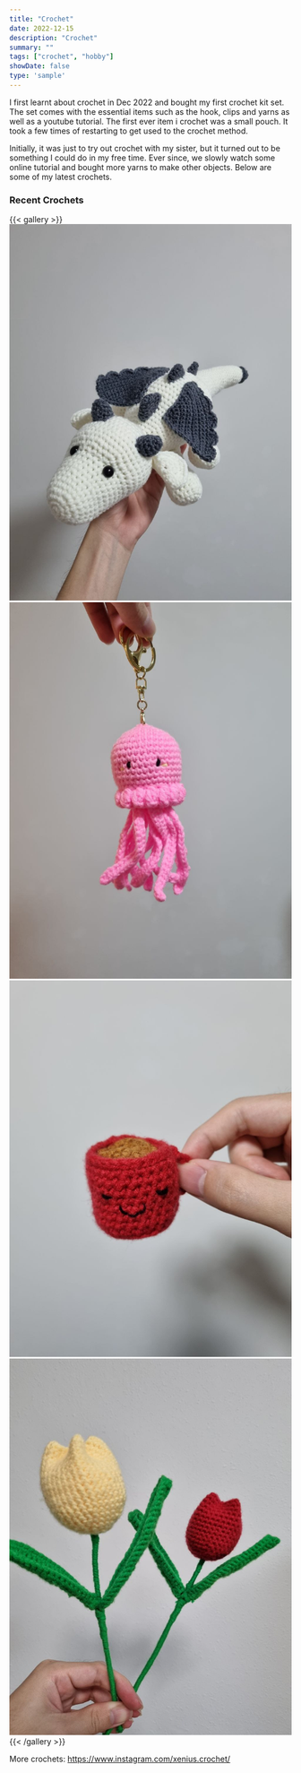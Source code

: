 ```yaml
---
title: "Crochet"
date: 2022-12-15
description: "Crochet"
summary: ""
tags: ["crochet", "hobby"]
showDate: false
type: 'sample'
---
```


I first learnt about crochet in Dec 2022 and bought my first crochet kit set.
The set comes with the essential items such as the hook, clips and yarns as well as a youtube tutorial.
The first ever item i crochet was a small pouch. It took a few times of restarting to get used to the crochet method.

Initially, it was just to try out crochet with my sister, but it turned out to be something I could do in my free time.
Ever since, we slowly watch some online tutorial and bought more yarns to make other objects.
Below are some of my latest crochets.

### Recent Crochets

{{< gallery >}}
  <img src="gallery/crochet4.jpg" class="grid-w50" />
  <img src="gallery/crochet3.jpg" class="grid-w50" />
  <img src="gallery/crochet2.jpg" class="grid-w50" />
  <img src="gallery/crochet1.jpg" class="grid-w50" />
{{< /gallery >}}

More crochets:
https://www.instagram.com/xenius.crochet/